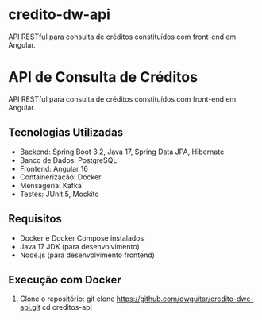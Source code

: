 # credito-dw-api
API RESTful para consulta de créditos constituídos com front-end em Angular.

# API de Consulta de Créditos

API RESTful para consulta de créditos constituídos com front-end em Angular.

## Tecnologias Utilizadas

- Backend: Spring Boot 3.2, Java 17, Spring Data JPA, Hibernate
- Banco de Dados: PostgreSQL
- Frontend: Angular 16
- Containerização: Docker
- Mensageria: Kafka
- Testes: JUnit 5, Mockito

## Requisitos

- Docker e Docker Compose instalados
- Java 17 JDK (para desenvolvimento)
- Node.js (para desenvolvimento frontend)

## Execução com Docker

1. Clone o repositório:
   git clone https://github.com/dwguitar/credito-dwc-api.git
   cd creditos-api
